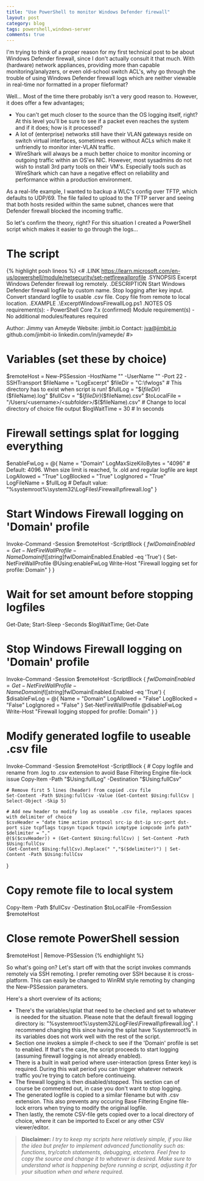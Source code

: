 ```yaml
---
title: "Use PowerShell to monitor Windows Defender firewall"
layout: post
category: blog
tags: powershell,windows-server
comments: true
---
```


I'm trying to think of a proper reason for my first technical post to be about Windows Defender firewall, since I don't actually consult it that much. With (hardware) network appliances, providing more than capable monitoring/analyzers, or even old-school switch ACL's, why go through the trouble of using Windows Defender firewall logs which are neither viewable in real-time nor formatted in a proper fileformat?

Well... Most of the time there probably isn't a very good reason to. However, it does offer a few advantages;
- You can't get much closer to the source than the OS logging itself, right? At this level you'll be sure to see if a packet even reaches the system and if it does; how is it processed?
- A lot of (enterprise) networks still have their VLAN gateways reside on switch virtual interfaces, sometimes even without ACLs which make it unfriendly to monitor inter-VLAN traffic.
- WireShark will always be a much better choice to monitor incoming or outgoing traffic within an OS'es NIC. However, most sysadmins do not wish to install 3rd party tools on their VM's. Especially tools such as WireShark which can have a negative effect on reliability and performance within a production environment.

As a real-life example, I wanted to backup a WLC's config over TFTP, which defaults to UDP/69. The file failed to upload to the TFTP server and seeing that both hosts resided within the same subnet, chances were that Defender firewall blocked the incoming traffic.

So let's confirm the theory, right? For this situation I created a PowerShell script which makes it easier to go through the logs...
<!--more-->
# The script
{% highlight posh lineos %}
<#
.LINK
  https://learn.microsoft.com/en-us/powershell/module/netsecurity/set-netfirewallprofile
.SYNOPSIS
  Excerpt Windows Defender firewall log remotely.
.DESCRIPTION
  Start Windows Defender firewall logfile by custom name.
  Stop logging after key input.
  Convert standard logfile to usable .csv file.
  Copy file from remote to local location.
.EXAMPLE
  .\ExcerptWindowsFirewallLog.ps1
.NOTES
  OS requirement(s):		- PowerShell Core 7.x (confirmed)
  Module requirement(s)		- No additional modules/features required

  Author:			Jimmy van Ameyde
  Website:			jimbit.io
  Contact:			jva@jimbit.io
				github.com/jimbit-io
				linkedin.com/in/jvameyde/
#>

# Variables (set these by choice)
$remoteHost = New-PSSession -HostName "<remotehost>" -UserName "<username>" -Port 22 -SSHTransport
$fileName = "LogExcerpt"
$fileDir = "C:\fwlogs\" # This directory has to exist when script is run!
$fullLog = "$($fileDir)$($fileName).log"
$fullCsv = "$($fileDir)$($fileName).csv"
$toLocalFile = "/Users/<username>/<subfolder>/$($fileName).csv" # Change to local directory of choice file output
$logWaitTime = 30 # In seconds


# Firewall settings splat for logging everything
$enableFwLog = @{
	Name				= "Domain"
	LogMaxSizeKiloBytes		= "4096" # Default: 4096. When size limit is reached, 1x .old and regular logfile are kept
	LogAllowed			= "True"
	LogBlocked			= "True"
	LogIgnored			= "True"
	LogFileName 			= $fullLog # Default value: "%systemroot%\system32\LogFiles\Firewall\pfirewall.log"
}

# Start Windows Firewall logging on 'Domain' profile
Invoke-Command -Session $remoteHost -ScriptBlock {
	$fwlDomainEnabled = Get-NetFireWallProfile -Name Domain
	if ([string]$fwlDomainEnabled.Enabled -eq 'True') {
		Set-NetFireWallProfile @Using:enableFwLog
		Write-Host "Firewall logging set for profile: Domain"
	}
}


# Wait for set amount before stopping logfiles
Get-Date; Start-Sleep -Seconds $logWaitTime; Get-Date


# Stop Windows Firewall logging on 'Domain' profile
Invoke-Command -Session $remoteHost -ScriptBlock {
	$fwlDomainEnabled = Get-NetFireWallProfile -Name Domain
	if ([string]$fwlDomainEnabled.Enabled -eq 'True') {
		$disableFwLog = @{
			Name				= "Domain"
			LogAllowed			= "False"
			LogBlocked			= "False"
			LogIgnored			= "False"
		}
		Set-NetFireWallProfile @disableFwLog
		Write-Host "Firewall logging stopped for profile: Domain"
	}
}


# Modify generated logfile to useable .csv file
Invoke-Command -Session $remoteHost -ScriptBlock {
	# Copy logfile and rename from .log to .csv extension to avoid Base Filtering Engine file-lock issue
	Copy-Item -Path "$Using:fullLog" -Destination "$Using:fullCsv"

	# Remove first 5 lines (header) from copied .csv file
	Set-Content -Path $Using:fullCsv -Value (Get-Content $Using:fullCsv | Select-Object -Skip 5)

	# Add new header to modify log as useable .csv file, replaces spaces with delimiter of choice
	$csvHeader = "date time action protocol src-ip dst-ip src-port dst-port size tcpflags tcpsyn tcpack tcpwin icmptype icmpcode info path"
	$delimiter = ","
	@($($csvHeader)) + (Get-Content $Using:fullCsv) | Set-Content -Path $Using:fullCsv
	(Get-Content $Using:fullCsv).Replace(" ","$($delimiter)") | Set-Content -Path $Using:fullCsv
}


# Copy remote file to local system
Copy-Item -Path $fullCsv -Destination $toLocalFile -FromSession $remoteHost


# Close remote PowerShell session
$remoteHost | Remove-PSSession
{% endhighlight %}

So what's going on?
Let's start off with that the script invokes commands remotely via SSH remoting. I prefer remoting over SSH because it is cross-platform. This can easily be changed to WinRM style remoting by changing the New-PSSession parameters.

Here's a short overview of its actions;
- There's the variables/splat that need to be checked and set to whatever is needed for the situation. Please note that the default firewall logging directory is: "%systemroot%\system32\LogFiles\Firewall\pfirewall.log". I recommend changing this since having the splat have %systemroot% in its variables does not work well with the rest of the script.
- Section one invokes a simple if-check to see if the 'Domain' profile is set to enabled. If that's the case, the script proceeds to start logging (assuming firewall logging is not already enabled).
- There is a built in wait period where user-interaction (press Enter key) is required. During this wait period you can trigger whatever network traffic you're trying to catch before continueing.
- The firewall logging is then disabled/stopped. This section can of course be commented out, in case you don't want to stop logging.
- The generated logfile is copied to a similar filename but with .csv extension. This also prevents any occuring Base Filtering Engine file-lock errors when trying to modify the original logfile.
- Then lastly, the remote CSV-file gets copied over to a local directory of choice, where it can be imported to Excel or any other CSV viewer/editor.

> **Disclaimer:** *I try to keep my scripts here relatively simple, if you like the idea but prefer to implement advanced functionality such as: functions, try/catch statements, debugging, etcetera. Feel free to copy the source and change it to whatever is desired. Make sure to understand what is happening before running a script, adjusting it for your situation when and where required.*
